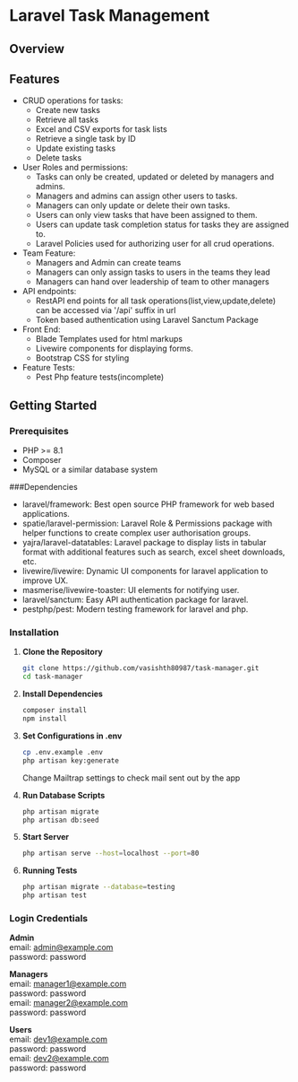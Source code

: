# Laravel Task Management 

## Overview

## Features
- CRUD operations for tasks:
    - Create new tasks
    - Retrieve all tasks
    - Excel and CSV exports for task lists
    - Retrieve a single task by ID
    - Update existing tasks
    - Delete tasks
- User Roles and permissions:
    - Tasks can only be created, updated or deleted by managers and admins.
    - Managers and admins can assign other users to tasks.
    - Managers can only update or delete their own tasks.
    - Users can only view tasks that have been assigned to them.
    - Users can update task completion status for tasks they are assigned to.
    - Laravel Policies used for authorizing user for all crud operations. 
- Team Feature:
    - Managers and Admin can create teams
    - Managers can only assign tasks to users in the teams they lead
    - Managers can hand over leadership of team to other managers
- API endpoints:
    - RestAPI end points for all task operations(list,view,update,delete) can be accessed via '/api' suffix in url
    - Token based authentication using Laravel Sanctum Package
- Front End:
    - Blade Templates used for html markups
    - Livewire components for displaying forms.
    - Bootstrap CSS for styling
- Feature Tests:
    - Pest Php feature tests(incomplete)

## Getting Started

### Prerequisites

- PHP >= 8.1
- Composer
- MySQL or a similar database system

###Dependencies
- laravel/framework: 
      Best open source PHP framework for web based applications. 
- spatie/laravel-permission: 
      Laravel Role & Permissions package with helper functions to create complex user authorisation groups.
- yajra/laravel-datatables: 
      Laravel package to display lists in tabular format with additional features such as search, excel sheet downloads, etc.
- livewire/livewire: 
      Dynamic UI components for laravel application to improve UX.
- masmerise/livewire-toaster: 
      UI elements for notifying user.
- laravel/sanctum: 
      Easy API authentication package for laravel.
- pestphp/pest: 
      Modern testing framework for laravel and php.

### Installation

1. **Clone the Repository**
   
   ```bash
   git clone https://github.com/vasishth80987/task-manager.git
   cd task-manager
   
2. **Install Dependencies**

   ```bash
   composer install
   npm install

3. **Set Configurations in .env**

   ```bash
   cp .env.example .env
   php artisan key:generate
   ```
   Change Mailtrap settings to check mail sent out by the app

4. **Run Database Scripts**

   ```bash
   php artisan migrate
   php artisan db:seed

5. **Start Server**

   ```bash
   php artisan serve --host=localhost --port=80

6. **Running Tests**

   ```bash
   php artisan migrate --database=testing 
   php artisan test

### Login Credentials ###
**Admin** \
email: admin@example.com \
password: password 

**Managers** \
email: manager1@example.com \
password: password \
email: manager2@example.com \
password: password 

**Users** \
email: dev1@example.com \
password: password \
email: dev2@example.com \
password: password 
